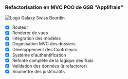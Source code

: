 ### Refactorisation en MVC POO de GSB "Applifrais"

![Logo Galaxy Swiss Bourdin](https://clemtimber.files.wordpress.com/2017/12/logo-gsb.png "GSB logo")

- [x] Routeur
- [x] Renderer de vues
- [x] Intégration des modèles
- [x] Organisation MVC des dossiers
- [x] Développement des Contrôleurs
- [x] Système d'authentification
- [x] Refonte complète de la logique des frais
- [x] Validation des données (à refactorer)
- [x] Soumettre des justificatifs